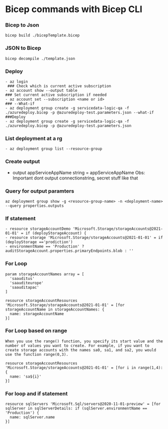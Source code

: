 # Bicep commands with Bicep CLI


### Bicep to Json
```
bicep build ./bicepTemplate.bicep
```
### JSON to Bicep
```
bicep decompile ./template.json
``` 
### Deploy
```
- az login
 ### Check which is current active subscription
- az account show --output table
### Set current active subscription if needed
- az account set --subscription <name or id>
### --What-if
- az deployment group create -g servicedata-logic-qa -f ./azuredeploy.bicep -p @azuredeploy-test.parameters.json --what-if
###Deploy
- az deployment group create -g servicedata-logic-qa -f ./azuredeploy.bicep -p @azuredeploy-test.parameters.json
```

### List deployment at a rg 
```
- az deployment group list --resource-group
```

### Create output
- output appServiceAppName string = appServiceAppName
Obs: Important dont output connectionstring, secret stuff like that

### Query for output paramters 
```
az deployment group show -g <resource-group-name> -n <deployment-name> --query properties.outputs
```

### If statement
```
- resource storageAccountDemo 'Microsoft.Storage/storageAccounts@2021-01-01' = if (deployStorageAccount) {
- resource storage 'Microsoft.Storage/storageAccounts@2021-01-01' = if (deployStorage =='prodiction')
- environmentName == 'Production' ? auditStorageAccount.properties.primaryEndpoints.blob : ''
```

### For Loop
```
param storageAccountNames array = [
  'saauditus'
  'saauditeurope'
  'saauditapac'
]

resource storageAccountResources 'Microsoft.Storage/storageAccounts@2021-01-01' = [for storageAccountName in storageAccountNames: {
  name: storageAccountName
}]
```

### For Loop based on range
```
When you use the range() function, you specify its start value and the number of values you want to create. For example, if you want to create storage accounts with the names sa0, sa1, and sa2, you would use the function range(0,3).

resource storageAccountResources 'Microsoft.Storage/storageAccounts@2021-01-01' = [for i in range(1,4): {
  name: 'sa${i}'
}]

```

### For loop and if statement
```
resource sqlServers 'Microsoft.Sql/servers@2020-11-01-preview' = [for sqlServer in sqlServerDetails: if (sqlServer.environmentName == 'Production') {
  name: sqlServer.name
}]
```
